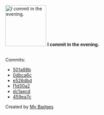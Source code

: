 <img src="https://my-badges.github.io/my-badges/evening-commits.png" alt="I commit in the evening." title="I commit in the evening." width="128">
<strong>I commit in the evening.</strong>
<br><br>

Commits:

- <a href="https://github.com/andrewjswan/matrix-lamp/commit/501a88b1e6cc9ae8873a80f6341f38e83d17258c">501a88b</a>
- <a href="https://github.com/andrewjswan/matrix-lamp/commit/0dbca6c05452c26d9005e30302670927b6ffe056">0dbca6c</a>
- <a href="https://github.com/andrewjswan/matrix-lamp/commit/e526dbdd4f29df922e79b0bf9791d90f62d29cf2">e526dbd</a>
- <a href="https://github.com/andrewjswan/matrix-lamp/commit/f1d30a20ab7c544b9827222cccafb90d71e2c3f1">f1d30a2</a>
- <a href="https://github.com/andrewjswan/matrix-lamp/commit/dc1aecdbc9d22c818883909afac5a9932ba8cd0a">dc1aecd</a>
- <a href="https://github.com/andrewjswan/matrix-lamp/commit/459ea7c44d63c76aff1951eb262f787e7aeaf866">459ea7c</a>


Created by <a href="https://github.com/my-badges/my-badges">My Badges</a>